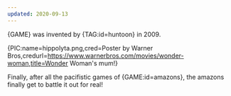 ```yaml
---
updated: 2020-09-13
---
```


{GAME} was invented by {TAG:id=huntoon} in 2009.

{PIC:name=hippolyta.png,cred=Poster by Warner Bros,credurl=https://www.warnerbros.com/movies/wonder-woman,title=Wonder Woman's mum!}

Finally, after all the pacifistic games of {GAME:id=amazons}, the amazons finally get to battle it out for real!
